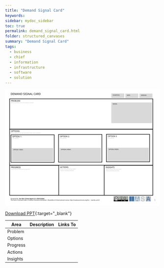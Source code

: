 ```yaml
---
title: "Demand Signal Card"
keywords: 
sidebar: mydoc_sidebar
toc: true
permalink: demand_signal_card.html
folder: structured_canvases
summary: "Demand Signal Card"
tags: 
  - business
  - chief
  - information
  - infrastructure
  - software
  - solution
---
```


![image001](media/demand_signal_card001.svg)

[Download PPT](media/ppt/demand_signal_card.ppt){:target="_blank"}

| Area | Description | Links To |
| --- | --- | --- |
| Problem |   |   |
| Options |   |   |
| Progress |   |   |
| Actions |   |   |
| Insights |   |   |